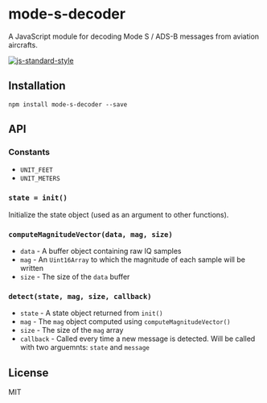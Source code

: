 # mode-s-decoder

A JavaScript module for decoding Mode S / ADS-B messages from aviation
aircrafts.

[![js-standard-style](https://img.shields.io/badge/code%20style-standard-brightgreen.svg?style=flat)](https://github.com/feross/standard)

## Installation

```
npm install mode-s-decoder --save
```

## API

### Constants

- `UNIT_FEET`
- `UNIT_METERS`

### `state = init()`

Initialize the state object (used as an argument to other functions).

### `computeMagnitudeVector(data, mag, size)`

- `data` - A buffer object containing raw IQ samples
- `mag` - An `Uint16Array` to which the magnitude of each sample will be
  written
- `size` - The size of the `data` buffer

### `detect(state, mag, size, callback)`

- `state` - A state object returned from `init()`
- `mag` - The `mag` object computed using `computeMagnitudeVector()`
- `size` - The size of the `mag` array
- `callback` - Called every time a new message is detected. Will be
  called with two arguemnts: `state` and `message`

## License

MIT
